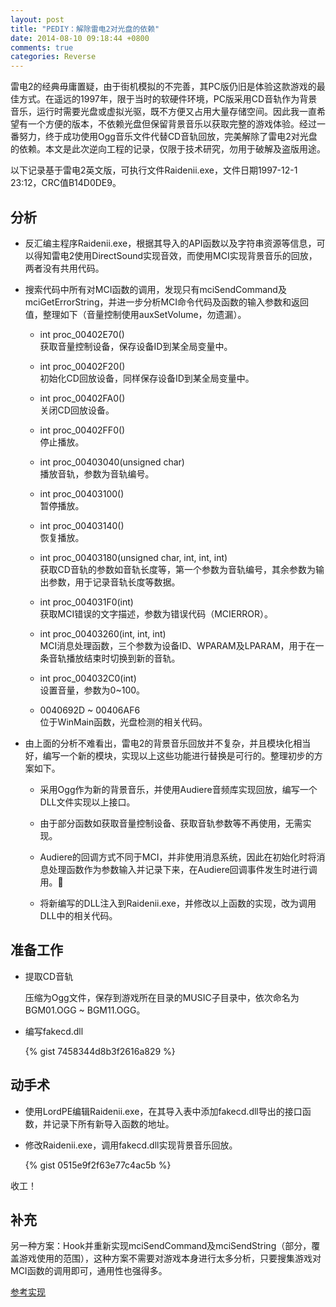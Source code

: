 ```yaml
---
layout: post
title: "PEDIY：解除雷电2对光盘的依赖"
date: 2014-08-10 09:18:44 +0800
comments: true
categories: Reverse
---
```


雷电2的经典毋庸置疑，由于街机模拟的不完善，其PC版仍旧是体验这款游戏的最佳方式。在遥远的1997年，限于当时的软硬件环境，PC版采用CD音轨作为背景音乐，运行时需要光盘或虚拟光驱，既不方便又占用大量存储空间。因此我一直希望有一个方便的版本，不依赖光盘但保留背景音乐以获取完整的游戏体验。经过一番努力，终于成功使用Ogg音乐文件代替CD音轨回放，完美解除了雷电2对光盘的依赖。本文是此次逆向工程的记录，仅限于技术研究，勿用于破解及盗版用途。

<!--more-->

以下记录基于雷电2英文版，可执行文件Raidenii.exe，文件日期1997-12-1 23:12，CRC值B14D0DE9。

## 分析

* 反汇编主程序Raidenii.exe，根据其导入的API函数以及字符串资源等信息，可以得知雷电2使用DirectSound实现音效，而使用MCI实现背景音乐的回放，两者没有共用代码。

* 搜索代码中所有对MCI函数的调用，发现只有mciSendCommand及mciGetErrorString，并进一步分析MCI命令代码及函数的输入参数和返回值，整理如下（音量控制使用auxSetVolume，勿遗漏）。

	* int proc_00402E70()  
	获取音量控制设备，保存设备ID到某全局变量中。
	
	* int proc_00402F20()  
	初始化CD回放设备，同样保存设备ID到某全局变量中。
	
	* int proc_00402FA0()  
	关闭CD回放设备。
	
	* int proc_00402FF0()  
	停止播放。
	
	* int proc_00403040(unsigned char)  
	播放音轨，参数为音轨编号。
	
	* int proc_00403100()  
	暂停播放。
	
	* int proc_00403140()  
	恢复播放。
	
	* int proc_00403180(unsigned char, int, int, int)  
	获取CD音轨的参数如音轨长度等，第一个参数为音轨编号，其余参数为输出参数，用于记录音轨长度等数据。
	
	* int proc_004031F0(int)  
	获取MCI错误的文字描述，参数为错误代码（MCIERROR）。
	
	* int proc_00403260(int, int, int)  
	MCI消息处理函数，三个参数为设备ID、WPARAM及LPARAM，用于在一条音轨播放结束时切换到新的音轨。
	
	* int proc_004032C0(int)  
	设置音量，参数为0~100。
	
	* 0040692D ~ 00406AF6  
	位于WinMain函数，光盘检测的相关代码。
	
* 由上面的分析不难看出，雷电2的背景音乐回放并不复杂，并且模块化相当好，编写一个新的模块，实现以上这些功能进行替换是可行的。整理初步的方案如下。

	* 采用Ogg作为新的背景音乐，并使用Audiere音频库实现回放，编写一个DLL文件实现以上接口。
	
	* 由于部分函数如获取音量控制设备、获取音轨参数等不再使用，无需实现。
	
	* Audiere的回调方式不同于MCI，并非使用消息系统，因此在初始化时将消息处理函数作为参数输入并记录下来，在Audiere回调事件发生时进行调用。
	
	* 将新编写的DLL注入到Raidenii.exe，并修改以上函数的实现，改为调用DLL中的相关代码。
	
## 准备工作

* 提取CD音轨

	压缩为Ogg文件，保存到游戏所在目录的MUSIC子目录中，依次命名为 BGM01.OGG ~ BGM11.OGG。
	
* 编写fakecd.dll
	
	{% gist 7458344d8b3f2616a829 %}
	
## 动手术

* 使用LordPE编辑Raidenii.exe，在其导入表中添加fakecd.dll导出的接口函数，并记录下所有新导入函数的地址。

* 修改Raidenii.exe，调用fakecd.dll实现背景音乐回放。
	
	{% gist 0515e9f2f63e77c4ac5b %}
	
收工！

## 补充

另一种方案：Hook并重新实现mciSendCommand及mciSendString（部分，覆盖游戏使用的范围），这种方案不需要对游戏本身进行太多分析，只要搜集游戏对MCI函数的调用即可，通用性也强得多。

[参考实现](https://github.com/cdfmr/fakecd)